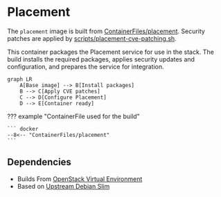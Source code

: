 # Placement

The `placement` image is built from [ContainerFiles/placement](https://github.com/rackerlabs/genestack-images/blob/main/ContainerFiles/placement). Security patches are applied by [scripts/placement-cve-patching.sh](https://github.com/rackerlabs/genestack-images/blob/main/scripts/placement-cve-patching.sh).

This container packages the Placement service for use in the stack. The build installs the required packages, applies security updates and configuration, and prepares the service for integration.

``` mermaid
graph LR
    A[Base image] --> B[Install packages]
    B --> C[Apply CVE patches]
    C --> D[Configure Placement]
    D --> E[Container ready]
```

??? example "ContainerFile used for the build"

    ``` docker
    --8<-- "ContainerFiles/placement"
    ```

## Dependencies

- Builds From [OpenStack Virtual Environment](openstack-venv.md)
- Based on [Upstream Debian Slim](https://hub.docker.com/_/debian/tags?name=slim)
